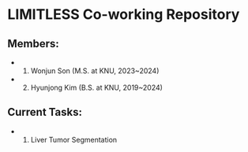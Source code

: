 # LIMITLESS Co-working Repository
## Members:
* 1. Wonjun Son (M.S. at KNU, 2023~2024)
* 2. Hyunjong Kim (B.S. at KNU, 2019~2024)
## Current Tasks:
* 1. Liver Tumor Segmentation
